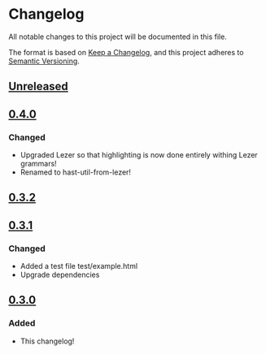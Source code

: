 # Changelog

All notable changes to this project will be documented in this file.

The format is based on [Keep a Changelog](https://keepachangelog.com/en/1.0.0/), and this project adheres to [Semantic Versioning](https://semver.org/spec/v2.0.0.html).

## [Unreleased]

## [0.4.0]

### Changed

- Upgraded Lezer so that highlighting is now done entirely withing Lezer grammars!
- Renamed to hast-util-from-lezer!

## [0.3.2]

## [0.3.1]

### Changed

- Added a test file test/example.html
- Upgrade dependencies

## [0.3.0]

### Added

- This changelog!

[unreleased]: https://github.com/joeltg/hast-util-from-lezer/compare/v0.4.0...HEAD
[0.4.0]: https://github.com/joeltg/hast-util-from-lezer/compare/v0.4.0
[0.3.2]: https://github.com/joeltg/hast-util-from-lezer/compare/v0.3.2
[0.3.1]: https://github.com/joeltg/hast-util-from-lezer/compare/v0.3.1
[0.3.0]: https://github.com/joeltg/hast-util-from-lezer/compare/v0.3.0
